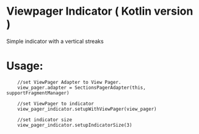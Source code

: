 # Viewpager Indicator ( Kotlin version )
Simple indicator with a vertical streaks

# Usage:
        //set ViewPager Adapter to View Pager.
        view_pager.adapter = SectionsPagerAdapter(this, supportFragmentManager)

        //set ViewPager to indicator
        view_pager_indicator.setupWithViewPager(view_pager)

        //set indicator size
        view_pager_indicator.setupIndicatorSize(3)
